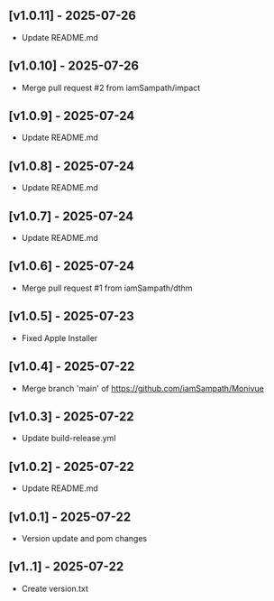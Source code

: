 ## [v1.0.11] - 2025-07-26

- Update README.md

## [v1.0.10] - 2025-07-26

- Merge pull request #2 from iamSampath/impact

## [v1.0.9] - 2025-07-24

- Update README.md

## [v1.0.8] - 2025-07-24

- Update README.md

## [v1.0.7] - 2025-07-24

- Update README.md

## [v1.0.6] - 2025-07-24

- Merge pull request #1 from iamSampath/dthm

## [v1.0.5] - 2025-07-23

- Fixed Apple Installer

## [v1.0.4] - 2025-07-22

- Merge branch 'main' of https://github.com/iamSampath/Monivue

## [v1.0.3] - 2025-07-22

- Update build-release.yml

## [v1.0.2] - 2025-07-22

- Update README.md

## [v1.0.1] - 2025-07-22

- Version update and pom changes

## [v1..1] - 2025-07-22

- Create version.txt

